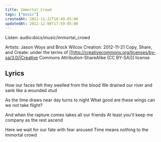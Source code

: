 ```yaml
---
title: Immortal_Crowd
tags: ["music"]
createdAt: 2012-11-22T10:49-05:00
updatedAt: 2012-12-06T17:59-05:00
---
```


Listen: audio:docs/music/immortal_crowd

Artists: Jason Woys and Brock Wilcox
Creation: 2012-11-21
Copy, Share, and Create: under the terms of [[http://creativecommons.org/licenses/by-sa/3.0/|Creative Commons Attribution-ShareAlike (CC BY-SA)]] license

## Lyrics
How our faces felt they
swelled from the blood
We drained our river and sank
like a wounded stud

As the time draws near
day turns to night
What good are these wings
can we not take flight?

And when the rapture comes
takes all our friends
At least you'll keep me company
as the rest ascend

Here we wait for our
fate with fear aroused
Time means nothing to the
immortal crowd



